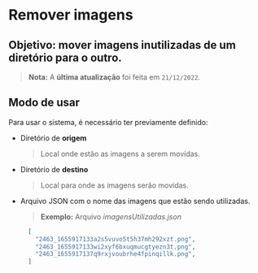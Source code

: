 # Remover imagens

## Objetivo: mover imagens inutilizadas de um diretório para o outro.

> **Nota:** A **última atualização** foi feita em `21/12/2022`.

## Modo de usar

Para usar o sistema, é necessário ter previamente definido:

- Diretório de **origem**
  > Local onde estão as imagens a serem movidas.
 
 - Diretório de **destino**
   > Local para onde as imagens serão movidas.
  
  - Arquivo JSON com o nome das imagens que estão sendo utilizadas.
    > **Exemplo:** Arquivo *imagensUtilizadas.json*
    ``` json
      [
        "2463_1655917133a2s5vuvo5t5h37mh292xzt.png",
        "2463_1655917133wi2xyf6bxuqmucgtyezn3t.png",
        "2463_1655917137q9rxjvoubrhe4fpinqillk.png",
      ]
    ```
 




